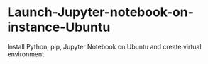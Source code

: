 # Launch-Jupyter-notebook-on-instance-Ubuntu
Install Python, pip, Jupyter Notebook on Ubuntu and create virtual environment 
